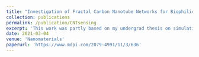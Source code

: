 ```yaml
---
title: "Investigation of Fractal Carbon Nanotube Networks for Biophilic Neural Sensing Applications "
collection: publications
permalink: /publication/CNTsensing
excerpt: 'This work was partly based on my undergrad thesis on simulating carbon nanotube networks and their sensing capabilities.'
date: 2021-03-04
venue: 'Nanomaterials'
paperurl: 'https://www.mdpi.com/2079-4991/11/3/636'
---
```


